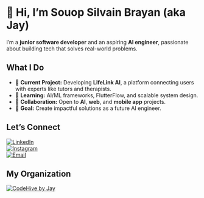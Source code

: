 # 👋 Hi, I’m **Souop Silvain Brayan** (aka Jay)  

I’m a **junior software developer** and an aspiring **AI engineer**, passionate about building tech that solves real-world problems.  



## What I Do  
- 🔭 **Current Project:** Developing **LifeLink AI**, a platform connecting users with experts like tutors and therapists.  
- 🌱 **Learning:** AI/ML frameworks, FlutterFlow, and scalable system design.  
- 👯 **Collaboration:** Open to **AI**, **web**, and **mobile app** projects.  
- 🎯 **Goal:** Create impactful solutions as a future AI engineer.  



## Let’s Connect  
[![LinkedIn](https://img.shields.io/badge/LinkedIn-0077B5?style=for-the-badge&logo=linkedin&logoColor=white)](https://www.linkedin.com/in/brayan-j4y)  
[![Instagram](https://img.shields.io/badge/Instagram-E4405F?style=for-the-badge&logo=instagram&logoColor=white)](https://www.instagram.com/brayanj4y)  
[![Email](https://img.shields.io/badge/Email-D14836?style=for-the-badge&logo=gmail&logoColor=white)](mailto:souopsylvain@gmail.com) 
## My Organization
[![CodeHive by Jay](https://img.shields.io/badge/CodeHive%20by%20Jay-100000?style=for-the-badge&logo=github&logoColor=white)](https://github.com/CodeHive-by-Jay/)


